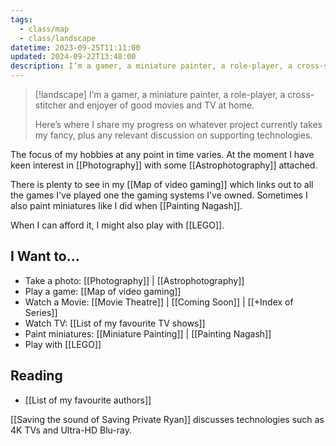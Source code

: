 ```yaml
---
tags:
  - class/map
  - class/landscape
datetime: 2023-09-25T11:11:00
updated: 2024-09-22T13:48:00
description: I’m a gamer, a miniature painter, a role-player, a cross-stitcher and enjoyer of good movies and TV at home.
---
```

> [!landscape]
> I’m a gamer, a miniature painter, a role-player, a cross-stitcher and enjoyer of good movies and TV at home.
> 
> Here’s where I share my progress on whatever project currently takes my fancy, plus any relevant discussion on supporting technologies.

The focus of my hobbies at any point in time varies. At the moment I have keen interest in [[Photography]] with some [[Astrophotography]] attached.

There is plenty to see in my [[Map of video gaming]] which links out to all the games I've played one the gaming systems I've owned. Sometimes I also paint miniatures like I did when [[Painting Nagash]].

When I can afford it, I might also play with [[LEGO]].
## I Want to...

- Take a photo: [[Photography]] | [[Astrophotography]]
- Play a game: [[Map of video gaming]]
- Watch a Movie: [[Movie Theatre]] | [[Coming Soon]] | [[+Index of Series]]
- Watch TV: [[List of my favourite TV shows]]
- Paint miniatures: [[Miniature Painting]] | [[Painting Nagash]]
- Play with [[LEGO]]

## Reading
- [[List of my favourite authors]]

[[Saving the sound of Saving Private Ryan]] discusses technologies such as 4K TVs and Ultra-HD Blu-ray.
